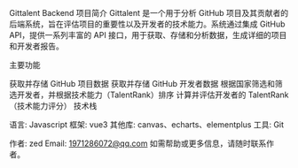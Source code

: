Gittalent Backend
项目简介 Gittalent 是一个用于分析 GitHub 项目及其贡献者的后端系统，旨在评估项目的重要性以及开发者的技术能力。系统通过集成 GitHub API，提供一系列丰富的 API 接口，用于获取、存储和分析数据，生成详细的项目和开发者报告。

主要功能

获取并存储 GitHub 项目数据
获取并存储 GitHub 开发者数据
根据国家筛选和筛选开发者，并根据技术能力（TalentRank）排序
计算并评估开发者的 TalentRank（技术能力评分）
技术栈

语言: Javascript
框架: vue3
其他库: canvas、echarts、elementplus
工具: Git


作者: zed
Email: 1971286072@qq.com
如需帮助或更多信息，请随时联系作者。